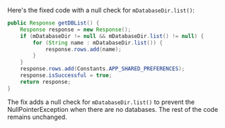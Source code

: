Here's the fixed code with a null check for `mDatabaseDir.list()`:

```java
public Response getDBList() {
    Response response = new Response();
    if (mDatabaseDir != null && mDatabaseDir.list() != null) {
        for (String name : mDatabaseDir.list()) {
            response.rows.add(name);
        }
    }
    response.rows.add(Constants.APP_SHARED_PREFERENCES);
    response.isSuccessful = true;
    return response;
}
```

The fix adds a null check for `mDatabaseDir.list()` to prevent the NullPointerException when there are no databases. The rest of the code remains unchanged.